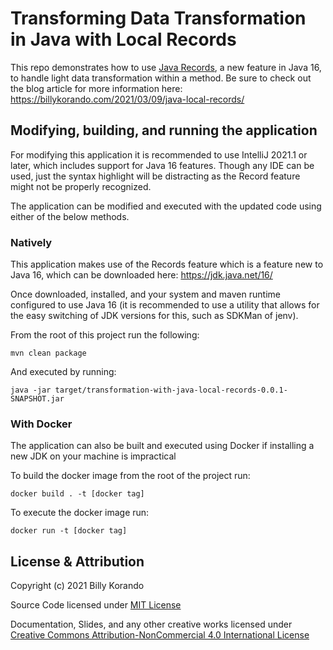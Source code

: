 # Transforming Data Transformation in Java with Local Records

This repo demonstrates how to use [Java Records](https://download.java.net/java/early_access/jdk16/docs/api/java.base/java/lang/Record.html), a new feature in Java 16, to handle light data transformation within a method. Be sure to check out the blog article for more information here: https://billykorando.com/2021/03/09/java-local-records/

## Modifying, building, and running the application

For modifying this application it is recommended to use IntelliJ 2021.1 or later, which includes support for Java 16 features. Though any IDE can be used, just the syntax highlight will be distracting as the Record feature might not be properly recognized.

The application can be modified and executed with the updated code using either of the below methods. 

### Natively

This application makes use of the Records feature which is a feature new to Java 16, which can be downloaded here: https://jdk.java.net/16/

Once downloaded, installed, and your system and maven runtime configured to use Java 16 (it is recommended to use a utility that allows for the easy switching of JDK versions for this, such as SDKMan of jenv).

From the root of this project run the following:

```
mvn clean package
```

And executed by running:

```
java -jar target/transformation-with-java-local-records-0.0.1-SNAPSHOT.jar
```

### With Docker

The application can also be built and executed using Docker if installing a new JDK on your machine is impractical

To build the docker image from the root of the project run:

```
docker build . -t [docker tag]
```

To execute the docker image run:

```
docker run -t [docker tag]
```

## License & Attribution

Copyright (c) 2021 Billy Korando

Source Code licensed under [MIT License](LICENSE)

Documentation, Slides, and any other creative works licensed under [Creative Commons Attribution-NonCommercial 4.0 International License](LICENSE.md)